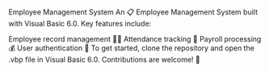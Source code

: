 Employee Management System
An 📋 Employee Management System built with Visual Basic 6.0.
Key features include:

Employee record management 🧑‍💼
Attendance tracking 📅
Payroll processing 💰
User authentication 🔑
To get started, clone the repository and open the .vbp file in Visual Basic 6.0.
Contributions are welcome! 🤝
